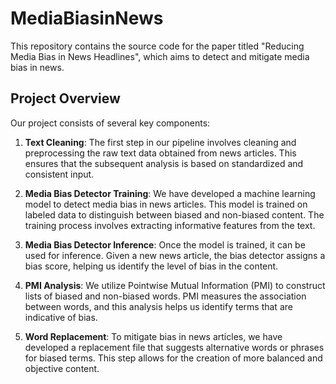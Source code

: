 # MediaBiasinNews

This repository contains the source code for the paper titled "Reducing Media Bias in News Headlines", which aims to detect and mitigate media bias in news.

## Project Overview

Our project consists of several key components:

1. **Text Cleaning**: The first step in our pipeline involves cleaning and preprocessing the raw text data obtained from news articles. This ensures that the subsequent analysis is based on standardized and consistent input.

2. **Media Bias Detector Training**: We have developed a machine learning model to detect media bias in news articles. This model is trained on labeled data to distinguish between biased and non-biased content. The training process involves extracting informative features from the text.

3. **Media Bias Detector Inference**: Once the model is trained, it can be used for inference. Given a new news article, the bias detector assigns a bias score, helping us identify the level of bias in the content.

4. **PMI Analysis**: We utilize Pointwise Mutual Information (PMI) to construct lists of biased and non-biased words. PMI measures the association between words, and this analysis helps us identify terms that are indicative of bias.

5. **Word Replacement**: To mitigate bias in news articles, we have developed a replacement file that suggests alternative words or phrases for biased terms. This step allows for the creation of more balanced and objective content.

